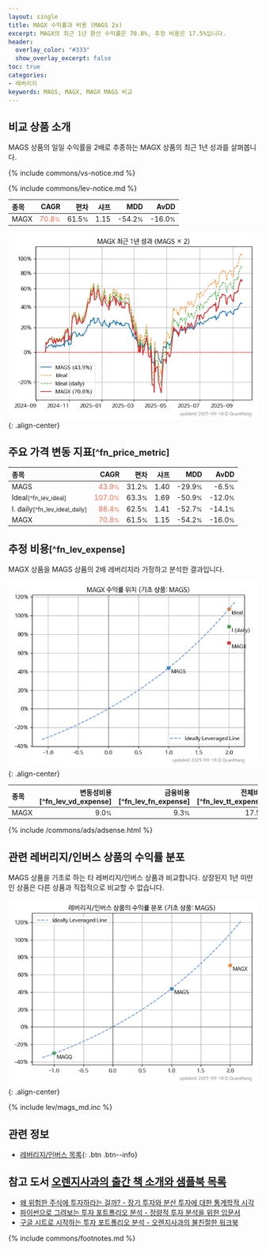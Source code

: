 ```yaml
---
layout: single
title: MAGX 수익률과 비용 (MAGS 2x)
excerpt: MAGX의 최근 1년 환산 수익률은 70.8%, 추정 비용은 17.5%입니다.
header:
  overlay_color: "#333"
  show_overlay_excerpt: false
toc: true
categories:
- 레버리지
keywords: MAGS, MAGX, MAGX MAGS 비교
---
```


## 비교 상품 소개


MAGS 상품의 일일 수익률을 2배로 추종하는 MAGX 상품의 최근 1년 성과를 살펴봅니다.





{% include commons/vs-notice.md %}

{% include commons/lev-notice.md %}

| **종목** | **CAGR** | **편차** | **샤프** | **MDD** | **AvDD** |
| :------------ | ------: | -----------: | -------: | ------: | -------: |
| MAGX | <span style="color: tomato">70.8<small>%</small></span> | 61.5<small>%</small> | 1.15 | -54.2<small>%</small> | -16.0<small>%</small> |

<!-- more -->


![MAGX](/lev/images/magx.png){: .align-center}


## 주요 가격 변동 지표<small>[^fn_price_metric]</small>


| **종목** | **CAGR** | **편차** | **샤프** | **MDD** | **AvDD** |
| :------------ | ------: | -----------: | -------: | ------: | -------: |
| MAGS | <span style="color: tomato">43.9<small>%</small></span> | 31.2<small>%</small> | 1.40 | -29.9<small>%</small> | -6.5<small>%</small> |
| Ideal<small>[^fn_lev_ideal]</small> | <span style="color: tomato">107.0<small>%</small></span> | 63.3<small>%</small> | 1.69 | -50.9<small>%</small> | -12.0<small>%</small> |
| I. daily<small>[^fn_lev_ideal_daily]</small> | <span style="color: tomato">88.4<small>%</small></span> | 62.5<small>%</small> | 1.41 | -52.7<small>%</small> | -14.1<small>%</small> |
| MAGX | <span style="color: tomato">70.8<small>%</small></span> | 61.5<small>%</small> | 1.15 | -54.2<small>%</small> | -16.0<small>%</small> |


## 추정 비용<small>[^fn_lev_expense]</small><a id="expense"></a>

MAGX 상품을 MAGS 상품의 2배 레버리지라 가정하고 분석한 결과입니다.

![MAGX](/lev/images/magx_ideal.png){: .align-center}

| **종목** | **변동성비용**[^fn_lev_vd_expense] | **금융비용**[^fn_lev_fn_expense] | **전체비용**[^fn_lev_tt_expense] |
| :------------ | ------: | -----------: | -------: |
| MAGX | 9.0<small>%</small> | 9.3<small>%</small> | 17.5<small>%</small> |

{% include /commons/ads/adsense.html %}



## 관련 레버리지/인버스 상품의 수익률 분포

MAGS 상품을 기초로 하는 타 레버리지/인버스 상품과 비교합니다. 상장된지 1년 미만인 상품은 다른 상품과 직접적으로 비교할 수 없습니다.

![MAGS](/lev/images/mags_ideal.png){: .align-center}

{% include lev/mags_md.inc %}


## 관련 정보

- [레버리지/인버스 목록](/lev/){: .btn .btn--info}


## 참고 도서 [오렌지사과의 출간 책 소개와 샘플북 목록](https://kongdori.tistory.com/691)

- [왜 위험한 주식에 투자하라는 걸까? - 장기 투자와 분산 투자에 대한 통계학적 시각](https://kongdori.tistory.com/421)
- [파이썬으로 그려보는 투자 포트폴리오 분석  - 정량적 투자 분석을 위한 입문서](https://kongdori.tistory.com/643)
- [구글 시트로 시작하는 투자 포트폴리오 분석 - 오렌지사과의 불친절한 워크북](https://kongdori.tistory.com/449)

{% include commons/footnotes.md %}